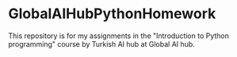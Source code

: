 # GlobalAIHubPythonHomework
This repository is for my assignments in the "Introduction to Python programming" course by Turkish AI hub at Global AI hub.